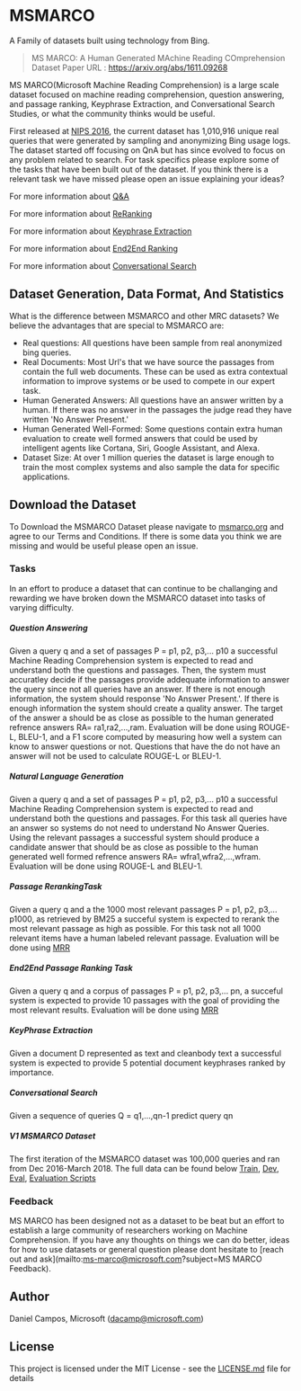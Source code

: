 # MSMARCO
A Family of datasets built using technology from Bing.

> MS MARCO: A Human Generated MAchine Reading COmprehension Dataset
> Paper URL : https://arxiv.org/abs/1611.09268

MS MARCO(Microsoft Machine Reading Comprehension) is a large scale dataset focused on machine reading comprehension, question answering, and passage ranking, Keyphrase Extraction, and Conversational Search Studies, or what the community thinks would be useful. 

First released at [NIPS 2016](https://arxiv.org/pdf/1611.09268.pdf), the current dataset has 1,010,916 unique real queries that were generated by sampling and anonymizing Bing usage logs. The dataset started off focusing on QnA but has since evolved to focus on any problem related to search. For task specifics please explore some of the tasks that have been built out of the dataset. If you think there is a relevant task we have missed please open an issue explaining your ideas?  

For more information about [Q&A](https://github.com/dfcf93/MSMARCOV2/blob/master/Q%2BA/README.md)

For more information about [ReRanking](https://github.com/dfcf93/MSMARCOV2/blob/master/Ranking/README.md)

For more information about [Keyphrase Extraction](https://github.com/dfcf93/MSMARCOV2/blob/master/KeyPhraseExtraction/README.MD)

For more information about [End2End Ranking](https://github.com/dfcf93/MSMARCOV2/blob/master/End2EndRanking/README.md)

For more information about [Conversational Search](https://github.com/dfcf93/MSMARCOV2/blob/master/ConversationalSearch/README.md)

## Dataset Generation, Data Format, And Statistics
What is the difference between MSMARCO and other MRC datasets? We believe the advantages that are special to MSMARCO are:
- Real questions: All questions have been sample from real anonymized bing queries.
- Real Documents: Most Url's that we have source the passages from contain the full web documents. These can be used as extra contextual information to improve systems or be used to compete in our expert task.
- Human Generated Answers: All questions have an answer written by a human. If there was no answer in the passages the judge read they have written 'No Answer Present.'
- Human Generated Well-Formed: Some questions contain extra human evaluation to create well formed answers that could be used by intelligent agents like Cortana, Siri, Google Assistant, and Alexa.
- Dataset Size: At over 1 million queries the dataset is large enough to train the most complex systems and also sample the data for specific applications.

## Download the Dataset
To Download the MSMARCO Dataset please navigate to [msmarco.org](http://www.msmarco.org/dataset.aspx) and agree to our Terms and Conditions. If there is some data you think we are missing and would be useful please open an issue. 

### Tasks
In an effort to produce a dataset that can continue to be challanging and rewarding we have broken down the MSMARCO dataset into tasks of varying difficulty.

##### Question Answering
Given a query q and a set of passages P = p1, p2, p3,... p10 a successful Machine Reading Comprehension system is expected to read and understand both the questions and passages. Then, the system must accuratley decide if the passages provide addequate information to answer the query since not all queries have an answer. If there is not enough information, the system should response 'No Answer Present.'. If there is enough information the system should create a quality answer. The target of the answer a should be as close as possible to the human generated refrence answers RA= ra1,ra2,...,ram. Evaluation will be done using ROUGE-L, BLEU-1, and a F1 score computed by measuring how well a system can know to answer questions or not. Questions that have the do not have an answer will not be used to calculate ROUGE-L or BLEU-1.

##### Natural Language Generation
Given a query q and a set of passages P = p1, p2, p3,... p10 a successful Machine Reading Comprehension system is expected to read and understand both the questions and passages. For this task all queries have an answer so systems do not need to understand No Answer Queries. Using the relevant passages a successful system should produce a candidate answer that should be as close as possible to the human generated well formed refrence answers RA= wfra1,wfra2,...,wfram. Evaluation will be done using ROUGE-L and BLEU-1.

##### Passage RerankingTask
Given a query q and a the 1000 most relevant passages P = p1, p2, p3,... p1000, as retrieved by BM25 a succeful system is expected to rerank the most relevant passage as high as possible. For this task not all 1000 relevant items have a human labeled relevant passage. Evaluation will be done using [MRR](https://en.wikipedia.org/wiki/Mean_reciprocal_rank)

##### End2End Passage Ranking Task
Given a query q and a corpus of passages P = p1, p2, p3,... pn, a succeful system is expected to provide 10 passages with the goal of providing the most relevant results. Evaluation will be done using [MRR](https://en.wikipedia.org/wiki/Mean_reciprocal_rank)

##### KeyPhrase Extraction
Given a document D represented as text and cleanbody text a successful system is expected to provide 5 potential document keyphrases ranked by importance.

##### Conversational Search
Given a sequence of queries Q = q1,...,qn-1 predict query qn

##### V1 MSMARCO Dataset
The first iteration of the MSMARCO dataset was 100,000 queries and ran from Dec 2016-March 2018. The full data can be found below
[Train](https://msmarco.blob.core.windows.net/msmsarcov1/train_v1.1.json.gz), [Dev](https://msmarco.blob.core.windows.net/msmsarcov1/dev_v1.1.json.gz), [Eval](https://msmarco.blob.core.windows.net/msmsarcov1/test_hidden_v1.1.json), [Evaluation Scripts](https://msmarco.blob.core.windows.net/msmsarcov1/ms_marco_eval_old.tar.gz)

### Feedback
MS MARCO has been designed not as a dataset to be beat but an effort to establish a large community of researchers working on Machine Comprehension. If you have any thoughts on things we can do better, ideas for how to use datasets or general question please dont hesitate to [reach out and ask](mailto:ms-marco@microsoft.com?subject=MS MARCO Feedback).

## Author
Daniel Campos, Microsoft (dacamp@microsoft.com)

## License
This project is licensed under the MIT License - see the [LICENSE.md](LICENSE.md) file for details
